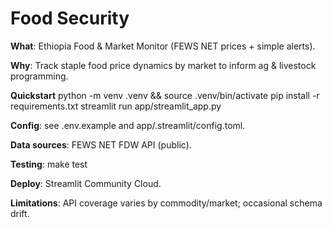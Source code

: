 # Food Security

**What**: Ethiopia Food & Market Monitor (FEWS NET prices + simple alerts).

**Why**: Track staple food price dynamics by market to inform ag & livestock programming.

**Quickstart**
python -m venv .venv && source .venv/bin/activate
pip install -r requirements.txt
streamlit run app/streamlit_app.py

**Config**: see .env.example and app/.streamlit/config.toml.

**Data sources**: FEWS NET FDW API (public).

**Testing**: make test

**Deploy**: Streamlit Community Cloud.

**Limitations**: API coverage varies by commodity/market; occasional schema drift.